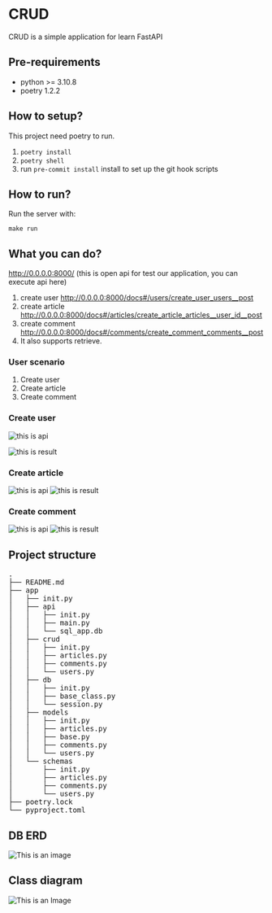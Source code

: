 #  CRUD
CRUD is a simple application for learn FastAPI




## Pre-requirements

- python >= 3.10.8
- poetry 1.2.2

## How to setup?
This project need poetry to run.
1. `poetry install`
2. `poetry shell`
3. run `pre-commit install` install to set up the git hook scripts

## How to run?
Run the server with:

`make run`

## What you can do?
http://0.0.0.0:8000/ (this is open api for test our application, you can execute api here)

1. create user http://0.0.0.0:8000/docs#/users/create_user_users__post
2. create article http://0.0.0.0:8000/docs#/articles/create_article_articles__user_id__post
3. create comment http://0.0.0.0:8000/docs#/comments/create_comment_comments__post
4. It also supports retrieve.

### User scenario
1. Create user
2. Create article
3. Create comment

### Create user
![this is api](img/Screenshot%202022-11-19%20at%2010.09.54%20AM.png)

![this is result](img/Screenshot%202022-11-19%20at%2010.10.22%20AM.png)

### Create article
![this is api](img/Screenshot%202022-11-19%20at%2010.12.39%20AM.png)
![this is result](img/Screenshot%202022-11-19%20at%2010.12.46%20AM.png)

### Create comment
![this is api](img/Screenshot%202022-11-19%20at%2010.17.25%20AM.png)
![this is result](img/Screenshot%202022-11-19%20at%2010.17.31%20AM.png)


## Project structure


<pre>
.
├── README.md
├── app
│   ├── init.py
│   ├── api
│   │   ├── init.py
│   │   ├── main.py
│   │   └── sql_app.db
│   ├── crud
│   │   ├── init.py
│   │   ├── articles.py
│   │   ├── comments.py
│   │   └── users.py
│   ├── db
│   │   ├── init.py
│   │   ├── base_class.py
│   │   └── session.py
│   ├── models
│   │   ├── init.py
│   │   ├── articles.py
│   │   ├── base.py
│   │   ├── comments.py
│   │   └── users.py
│   └── schemas
│       ├── init.py
│       ├── articles.py
│       ├── comments.py
│       └── users.py
├── poetry.lock
└── pyproject.toml
</pre>

## DB ERD


![This is an image](img/erd.png)


## Class diagram

![This is an Image](img/mermaid-diagram-2022-11-23-191222.png)